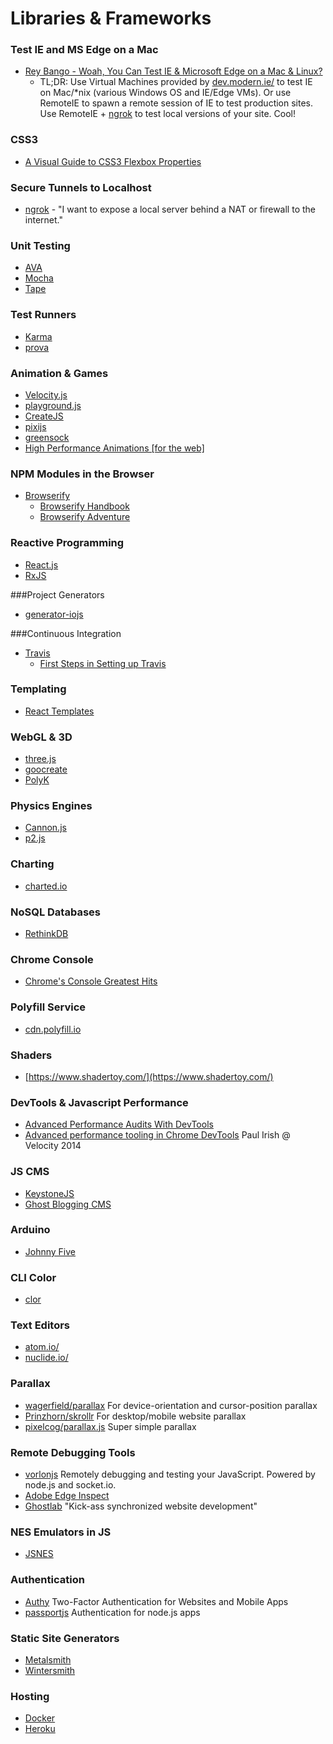 # Libraries & Frameworks

### Test IE and MS Edge on a Mac

- [Rey Bango - Woah, You Can Test IE & Microsoft Edge on a Mac & Linux?](https://www.youtube.com/watch?v=_IH9glaWMt0)
  - TL;DR: Use Virtual Machines provided by [dev.modern.ie/](http://dev.modern.ie/) to test IE on Mac/*nix (various Windows OS and IE/Edge VMs). Or use RemoteIE to spawn a remote session of IE to test production sites. Use RemoteIE + [ngrok](https://ngrok.com/) to test local versions of your site. Cool!

### CSS3 

- [A Visual Guide to CSS3 Flexbox Properties](https://scotch.io/tutorials/a-visual-guide-to-css3-flexbox-properties)

### Secure Tunnels to Localhost

- [ngrok](https://ngrok.com/) - "I want to expose a local server behind a NAT or firewall to the internet."

### Unit Testing

* [AVA](https://github.com/sindresorhus/ava)
* [Mocha](http://mochajs.org/)
* [Tape](https://github.com/substack/tape)

### Test Runners

* [Karma](http://karma-runner.github.io/0.12/index.html)
* [prova](https://github.com/azer/prova)

### Animation & Games

* [Velocity.js](http://julian.com/research/velocity/)
* [playground.js](http://playgroundjs.com/)
* [CreateJS](http://www.createjs.com/)
* [pixijs](http://www.pixijs.com/)
* [greensock](https://greensock.com/)
* [High Performance Animations [for the web]](http://www.html5rocks.com/en/tutorials/speed/high-performance-animations/)

### NPM Modules in the Browser

* [Browserify](https://github.com/substack/node-browserify)
    * [Browserify Handbook](https://github.com/substack/browserify-handbook)
    * [Browserify Adventure](https://github.com/substack/browserify-adventure)

### Reactive Programming

* [React.js](http://facebook.github.io/react/)
* [RxJS](https://github.com/Reactive-Extensions/RxJS)

###Project Generators

* [generator-iojs](https://github.com/joeybaker/generator-iojs)

###Continuous Integration

* [Travis](https://travis-ci.org/)
    * [First Steps in Setting up Travis](http://orizens.com/wp/topics/first-steps-in-setting-up-travis-ci-to-your-javascript-project/)

### Templating

* [React Templates](http://wix.github.io/react-templates/)

### WebGL & 3D

- [three.js](http://threejs.org/)
- [goocreate](http://www.goocreate.com/)
- [PolyK](http://polyk.ivank.net/)

### Physics Engines

- [Cannon.js](http://schteppe.github.io/cannon.js/)
- [p2.js](https://schteppe.github.io/p2.js/)

### Charting

- [charted.io](http://www.charted.co/)

### NoSQL Databases

- [RethinkDB](http://www.rethinkdb.com/)

### Chrome Console

- [Chrome's Console Greatest Hits](http://www.mitchrobb.com/chromes-console-api-greatest-hits/)


### Polyfill Service

- [cdn.polyfill.io](https://cdn.polyfill.io/v1/docs/)

### Shaders

- [https://www.shadertoy.com/](https://www.shadertoy.com/)

### DevTools & Javascript Performance

- [Advanced Performance Audits With DevTools](http://www.paulirish.com/2015/advanced-performance-audits-with-devtools/)
- [Advanced performance tooling in Chrome DevTools](https://www.youtube.com/watch?v=0xx_dkv9DEY) Paul Irish @ Velocity 2014

### JS CMS

- [KeystoneJS](http://keystonejs.com/)
- [Ghost Blogging CMS](https://ghost.org/)

### Arduino

- [Johnny Five](http://johnny-five.io/)

### CLI Color

- [clor](https://github.com/bucaran/clor)

### Text Editors

- [atom.io/](https://atom.io/)
- [nuclide.io/](http://nuclide.io/)

### Parallax

- [wagerfield/parallax](http://matthew.wagerfield.com/parallax/) For device-orientation and cursor-position parallax
- [Prinzhorn/skrollr](https://github.com/Prinzhorn/skrollr) For desktop/mobile website parallax
- [pixelcog/parallax.js](https://github.com/pixelcog/parallax.js/) Super simple parallax

### Remote Debugging Tools

- [vorlonjs](http://vorlonjs.com/) Remotely debugging and testing your JavaScript. Powered by node.js and socket.io.
- [Adobe Edge Inspect](https://creative.adobe.com/products/inspect)
- [Ghostlab](http://vanamco.com/ghostlab/) "Kick-ass synchronized website development"


### NES Emulators in JS

- [JSNES](https://fir.sh/projects/jsnes/)


### Authentication

- [Authy](https://www.authy.com/users) Two-Factor Authentication for Websites and Mobile Apps
- [passportjs](http://passportjs.org/) Authentication for node.js apps

### Static Site Generators

- [Metalsmith](https://github.com/segmentio/metalsmith)
- [Wintersmith](https://github.com/jnordberg/wintersmith) 

### Hosting

- [Docker](https://www.docker.com/)
- [Heroku](https://www.heroku.com/)
